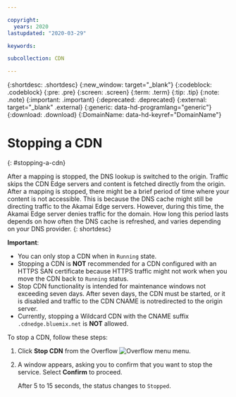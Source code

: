 ```yaml
---

copyright:
  years: 2020
lastupdated: "2020-03-29"

keywords:

subcollection: CDN

---
```

{:shortdesc: .shortdesc}
{:new_window: target="_blank"}
{:codeblock: .codeblock}
{:pre: .pre}
{:screen: .screen}
{:term: .term}
{:tip: .tip}
{:note: .note}
{:important: .important}
{:deprecated: .deprecated}
{:external: target="_blank" .external}
{:generic: data-hd-programlang="generic"}
{:download: .download}
{:DomainName: data-hd-keyref="DomainName"}

# Stopping a CDN
{: #stopping-a-cdn}

After a mapping is stopped, the DNS lookup is switched to the origin. Traffic skips the CDN Edge servers and content is fetched directly from the origin. After a mapping is stopped, there might be a brief period of time where your content is not accessible. This is because the DNS cache might still be directing traffic to the Akamai Edge servers. However, during this time, the Akamai Edge server denies traffic for the domain. How long this period lasts depends on how often the DNS cache is refreshed, and varies depending on your DNS provider.
{: shortdesc}

**Important**:

* You can only stop a CDN when in `Running` state.
* Stopping a CDN is **NOT** recommended for a CDN configured with an HTTPS SAN certificate because HTTPS traffic might not work when you move the CDN back to `Running` status.
* Stop CDN functionality is intended for maintenance windows not exceeding seven days. After seven days, the CDN must be started, or it is disabled and traffic to the CDN CNAME is notredirected to the origin server.
* Currently, stopping a Wildcard CDN with the CNAME suffix `.cdnedge.bluemix.net` is **NOT** allowed.


To stop a CDN, follow these steps:

1. Click **Stop CDN** from the Overflow ![Overflow menu](images/overflow.png) menu.
2. A window appears, asking you to confirm that you want to stop the service. Select **Confirm** to proceed.

    After 5 to 15 seconds, the status changes to `Stopped`.
